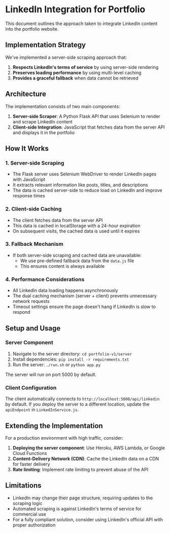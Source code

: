 # LinkedIn Integration for Portfolio

This document outlines the approach taken to integrate LinkedIn content into the portfolio website.

## Implementation Strategy

We've implemented a server-side scraping approach that:

1. **Respects LinkedIn's terms of service** by using server-side rendering
2. **Preserves loading performance** by using multi-level caching
3. **Provides a graceful fallback** when data cannot be retrieved

## Architecture

The implementation consists of two main components:

1. **Server-side Scraper**: A Python Flask API that uses Selenium to render and scrape LinkedIn content
2. **Client-side Integration**: JavaScript that fetches data from the server API and displays it in the portfolio

## How It Works

### 1. Server-side Scraping

- The Flask server uses Selenium WebDriver to render LinkedIn pages with JavaScript
- It extracts relevant information like posts, titles, and descriptions
- The data is cached server-side to reduce load on LinkedIn and improve response times

### 2. Client-side Caching

- The client fetches data from the server API
- This data is cached in localStorage with a 24-hour expiration
- On subsequent visits, the cached data is used until it expires

### 3. Fallback Mechanism

- If both server-side scraping and cached data are unavailable:
  - We use pre-defined fallback data from the `data.js` file
  - This ensures content is always available

### 4. Performance Considerations

- All LinkedIn data loading happens asynchronously
- The dual caching mechanism (server + client) prevents unnecessary network requests
- Timeout settings ensure the page doesn't hang if LinkedIn is slow to respond

## Setup and Usage

### Server Component

1. Navigate to the server directory: `cd portfolio-v1/server`
2. Install dependencies: `pip install -r requirements.txt`
3. Run the server: `./run.sh` or `python app.py`

The server will run on port 5000 by default.

### Client Configuration

The client automatically connects to `http://localhost:5000/api/linkedin` by default. If you deploy the server to a different location, update the `apiEndpoint` in `LinkedInService.js`.

## Extending the Implementation

For a production environment with high traffic, consider:

1. **Deploying the server component**: Use Heroku, AWS Lambda, or Google Cloud Functions
2. **Content-Delivery Network (CDN)**: Cache the LinkedIn data on a CDN for faster delivery
3. **Rate limiting**: Implement rate limiting to prevent abuse of the API

## Limitations

- LinkedIn may change their page structure, requiring updates to the scraping logic
- Automated scraping is against LinkedIn's terms of service for commercial use
- For a fully compliant solution, consider using LinkedIn's official API with proper authorization 